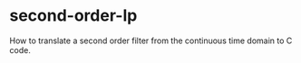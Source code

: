 # second-order-lp
How to translate a second order filter from the continuous time domain to C code.

